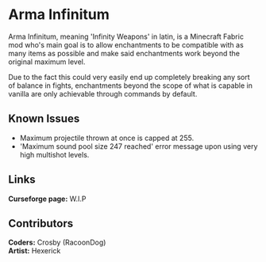 # Arma Infinitum

Arma Infinitum, meaning 'Infinity Weapons' in latin, is a Minecraft Fabric mod who's main goal is to allow enchantments to be compatible with as many items as possible and make said enchantments work beyond the original maximum level.

Due to the fact this could very easily end up completely breaking any sort of balance in fights, enchantments beyond the scope of what is capable in vanilla are only achievable through commands by default.

## Known Issues

- Maximum projectile thrown at once is capped at 255.
- 'Maximum sound pool size 247 reached' error message upon using very high multishot levels.

## Links

**Curseforge page:** W.I.P

## Contributors

**Coders:** Crosby (RacoonDog)  
**Artist:** Hexerick
